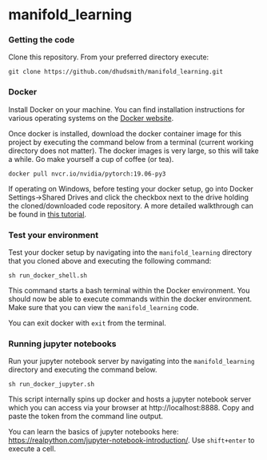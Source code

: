 # manifold_learning

### Getting the code
Clone this repository. From your preferred directory execute:
```
git clone https://github.com/dhudsmith/manifold_learning.git
```

### Docker
Install Docker on your machine. You can find installation instructions for various operating systems on the [Docker website](https://docs.docker.com/install/). 

Once docker is installed, download the docker container image for this project by executing the command below from a terminal (current working directory does not matter). The docker images is very large, so this will take a while. Go make yourself a cup of coffee (or tea). 
```
docker pull nvcr.io/nvidia/pytorch:19.06-py3
```

If operating on Windows, before testing your docker setup, go into Docker Settings->Shared Drives and click the checkbox next to the drive holding the cloned/downloaded code repository.  A more detailed walkthrough can be found in [this tutorial](https://token2shell.com/howto/docker/sharing-windows-folders-with-containers/).



### Test your environment
Test your docker setup by navigating into the `manifold_learning` directory that you cloned above and executing the following command:
```
sh run_docker_shell.sh
```
This command starts a bash terminal within the Docker environment. You should now be able to execute commands within the docker environment. Make sure that you can view the `manifold_learning` code. 

You can exit docker with `exit` from the terminal.

### Running jupyter notebooks
Run your jupyter notebook server by navigating into the `manifold_learning` directory and executing the command below.
```
sh run_docker_jupyter.sh
```
This script internally spins up docker and hosts a jupyter notebook server which you can access via your browser at http://localhost:8888. Copy and paste the token from the command line output.

You can learn the basics of jupyter notebooks here: https://realpython.com/jupyter-notebook-introduction/. Use `shift+enter` to execute a cell.
